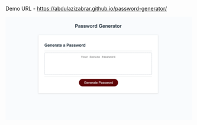 Demo URL - [
](https://abdulazizabrar.github.io/password-generator/)https://abdulazizabrar.github.io/password-generator/

![Screenshot](assests/password-generator.png)

